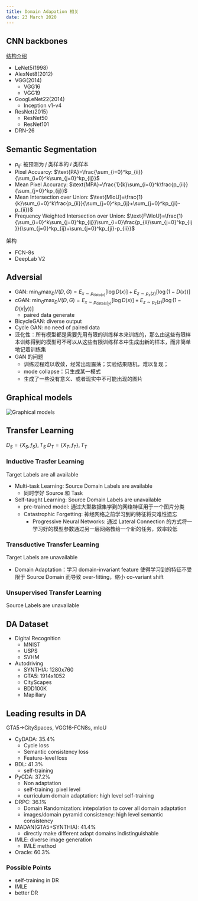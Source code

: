 ```yaml
---
title: Domain Adapation 相关
date: 23 March 2020
---
```


## CNN backbones

[结构介绍](https://my.oschina.net/u/876354/blog/1637819)

- LeNet5(1998)
- AlexNet8(2012)
- VGG(2014)
  - VGG16
  - VGG19
- GoogLeNet22(2014)
  - Inception v1-v4
- ResNet(2015)
  - ResNet50
  - ResNet101
- DRN-26

## Semantic Segmentation

- $p_{ij}$: 被预测为 $j$ 类样本的 $i$ 类样本
- Pixel Accuarcy: $\text{PA}=\frac{\sum_{i=0}^kp_{ii}}{\sum_{i=0}^k\sum_{j=0}^kp_{ij}}$
- Mean Pixel Accuracy: $\text{MPA}=\frac{1}{k}\sum_{i=0}^k\frac{p_{ii}}{\sum_{j=0}^kp_{ij}}$
- Mean Intersection over Union: $\text{MIoU}=\frac{1}{k}\sum_{i=0}^k\frac{p_{ii}}{\sum_{j=0}^kp_{ij}+\sum_{j=0}^kp_{ji}-p_{ii}}$
- Frequency Weighted Intersection over Union: $\text{FWIoU}=\frac{1}{\sum_{i=0}^k\sum_{j=0}^kp_{ij}}\sum_{i=0}\frac{p_{ii}\sum_{j=0}^kp_{ij}}{\sum_{j=0}^kp_{ij}+\sum_{j=0}^kp_{ji}-p_{ii}}$

架构

- FCN-8s
- DeepLab V2

## Adversial

- GAN: $\min_G\max_D V(D,G)=E_{x\sim p_{\text{data}(x)}}[\log D(x)]+E_{z\sim p_z(z)}[\log (1-D(x))]$
- cGAN: $\min_G\max_D V(D,G)=E_{x\sim p_{\text{data}(x|y)}}[\log D(x)]+E_{z\sim p_z(z)}[\log (1-D(x|y))]$
  - paired data generate
- BicycleGAN: diverse output
- Cycle GAN: no need of paired data
- 泛化性：所有模型都是需要先用有限的训练样本来训练的，那么由这些有限样本训练得到的模型可不可以从这些有限训练样本中生成出新的样本，而非简单地记着训练集
- GAN 的问题
  - 训练过程难以收敛，经常出现震荡；实验结果随机，难以复现；
  - mode collapse：只生成某一模式
  - 生成了一些没有意义、或者现实中不可能出现的图片

## Graphical models

![Graphical models](https://pic2.zhimg.com/80/v2-714c1843f78b6aecdb0c57cdd08e1c6a_720w.jpg)

## Transfer Learning

$D_S=\{X_S,f_S\},T_S$
$D_T=\{X_T,f_T\},T_T$

### Inductive Trasfer Learning

Target Labels are all available

- Multi-task Learning: Source Domain Labels are available
  - 同时学好 Source 和 Task
- Self-taught Learning: Source Domain Labels are unavailable
  - pre-trained model: 通过大型数据集学到的网络特征用于一个图片分类
  - Catastrophic Forgetting: 神经网络之前学习到的特征将灾难性遗忘
    - Progressive Neural Networks: 通过 Lateral Connection 的方式将一学习好的模型参数通过另一层网络教给一个新的任务，效率较低

### Transductive Transfer Learning

Target Labels are unavailable

- Domain Adaptation：学习 domain-invariant feature 使得学习到的特征不受限于 Source Domain 而导致 over-fitting，缩小 co-variant shift

### Unsupervised Transfer Learning

Source Labels are unavailable

## DA Dataset

- Digital Recognition
  - MNIST
  - USPS
  - SVHM
- Autodriving
  - SYNTHIA: 1280x760
  - GTA5: 1914x1052
  - CityScapes
  - BDD100K
  - Mapillary

## Leading results in DA

GTA5->CitySpaces, VGG16-FCN8s, mIoU

- CyDADA: 35.4%
  - Cycle loss
  - Semantic consistency loss
  - Feature-level loss
- BDL: 41.3%
  - self-training
- PyCDA: 37.2%
  - Non adaptation
  - self-training: pixel level
  - curriculum domain adaptation: high level self-training
- DRPC: 36.1%
  - Domain Randomization: intepolation to cover all domain adaptation
  - images/domain pyramid consistency: high level semantic consistency
- MADAN(GTA5+SYNTHIA): 41.4%
  - directly make different adapt domains indistinguishable
- IMLE: diverse image generation
  - IMLE method
- Oracle: 60.3%

### Possible Points

- self-training in DR
- IMLE
- better DR
